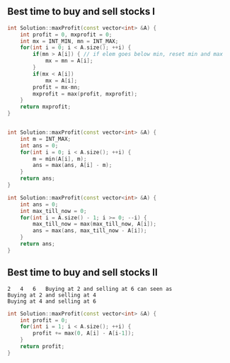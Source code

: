 ## Best time to buy and sell stocks I
```cpp
int Solution::maxProfit(const vector<int> &A) {
    int profit = 0, mxprofit = 0;
    int mx = INT_MIN, mn = INT_MAX;
    for(int i = 0; i < A.size(); ++i) {
        if(mn > A[i]) { // if elem goes below min, reset min and max
            mx = mn = A[i];
        }
        if(mx < A[i])
            mx = A[i];
        profit = mx-mn;
        mxprofit = max(profit, mxprofit);
    }
    return mxprofit;
}
```

```cpp

int Solution::maxProfit(const vector<int> &A) {
    int m = INT_MAX;
    int ans = 0;
    for(int i = 0; i < A.size(); ++i) {
        m = min(A[i], m);
        ans = max(ans, A[i] - m);
    }
    return ans;
}
```
```cpp
int Solution::maxProfit(const vector<int> &A) {
    int ans = 0;
    int max_till_now = 0;
    for(int i = A.size() - 1; i >= 0; --i) {
        max_till_now = max(max_till_now, A[i]);
        ans = max(ans, max_till_now - A[i]);
    }
    return ans;
}
```
## Best time to buy and sell stocks II

    2   4   6   Buying at 2 and selling at 6 can seen as
    Buying at 2 and selling at 4
    Buying at 4 and selling at 6

```cpp
int Solution::maxProfit(const vector<int> &A) {
    int profit = 0;
    for(int i = 1; i < A.size(); ++i) {
        profit += max(0, A[i] - A[i-1]);
    }
    return profit;
}

```


